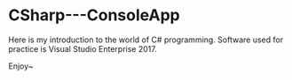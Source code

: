 # CSharp---ConsoleApp


Here is my introduction to the world of C# programming. Software used for practice is Visual Studio Enterprise 2017.

Enjoy~
